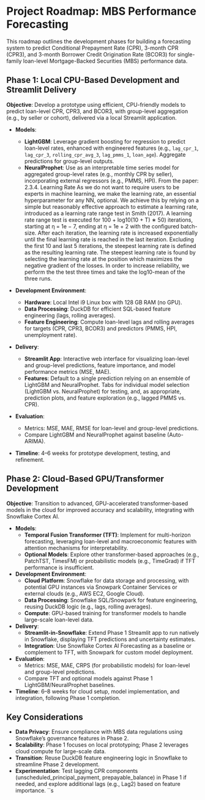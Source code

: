 # Project Roadmap: MBS Performance Forecasting

This roadmap outlines the development phases for building a forecasting system to predict Conditional Prepayment Rate (CPR), 3-month CPR (CPR3), and 3-month Borrower Credit Origination Rate (BCOR3) for single-family loan-level Mortgage-Backed Securities (MBS) performance data.

## Phase 1: Local CPU-Based Development and Streamlit Delivery
**Objective**: Develop a prototype using efficient, CPU-friendly models to predict loan-level CPR, CPR3, and BCOR3, with group-level aggregation (e.g., by seller or cohort), delivered via a local Streamlit application.

- **Models**:
  - **LightGBM**: Leverage gradient boosting for regression to predict loan-level rates, enhanced with engineered features (e.g., `lag_cpr_1`, `lag_cpr_3`, `rolling_cpr_avg_3`, `lag_pmms_1`, `loan_age`). Aggregate predictions for group-level outputs.
  - **NeuralProphet**: Use as an interpretable time series model for aggregated group-level rates (e.g., monthly CPR by seller), incorporating external regressors (e.g., PMMS, HPI).
  From the paper:
  2.3.4. Learning Rate
    As we do not want to require users to be experts in machine learning, we make the learning
    rate, an essential hyperparameter for any NN, optional. We achieve this by relying on a simple 
    but reasonably effective approach to estimate a learning rate, introduced as a learning rate range
    test in Smith (2017).
    A learning rate range test is executed for 100 + log10(10 + T) ∗ 50) iterations, starting at
    η = 1e − 7, ending at η = 1e + 2 with the configured batch-size. After each iteration, the learning
    rate is increased exponentially until the final learning rate is reached in the last iteration. Excluding
    the first 10 and last 5 iterations, the steepest learning rate is defined as the resulting learning rate.
    The steepest learning rate is found by selecting the learning rate at the position which maximizes
    the negative gradient of the losses.
    In order to increase reliability, we perform the the test three times and take the log10-mean of
    the three runs.

- **Development Environment**:
  - **Hardware**: Local Intel i9 Linux box with 128 GB RAM (no GPU).
  - **Data Processing**: DuckDB for efficient SQL-based feature engineering (lags, rolling averages).
  - **Feature Engineering**: Compute loan-level lags and rolling averages for targets (CPR, CPR3, BCOR3) and predictors (PMMS, HPI, unemployment rate).
- **Delivery**:
  - **Streamlit App**: Interactive web interface for visualizing loan-level and group-level predictions, feature importance, and model performance metrics (MSE, MAE).
  - **Features**: Default to a single prediction relying on an ensemble of LightGBM and NeuralProphet. Tabs for individual model selection (LightGBM vs. NeuralProphet) for testing, and, as appropriate, prediction plots, and feature exploration (e.g., lagged PMMS vs. CPR).
- **Evaluation**:
  - Metrics: MSE, MAE, RMSE for loan-level and group-level predictions.
  - Compare LightGBM and NeuralProphet against baseline (Auto-ARIMA).
- **Timeline**: 4–6 weeks for prototype development, testing, and refinement.

## Phase 2: Cloud-Based GPU/Transformer Development
**Objective**: Transition to advanced, GPU-accelerated transformer-based models in the cloud for improved accuracy and scalability, integrating with Snowflake Cortex AI.

- **Models**:
  - **Temporal Fusion Transformer (TFT)**: Implement for multi-horizon forecasting, leveraging loan-level and macroeconomic features with attention mechanisms for interpretability.
  - **Optional Models**: Explore other transformer-based approaches (e.g., PatchTST, TimesFM) or probabilistic models (e.g., TimeGrad) if TFT performance is insufficient.
- **Development Environment**:
  - **Cloud Platform**: Snowflake for data storage and processing, with potential GPU instances via Snowpark Container Services or external clouds (e.g., AWS EC2, Google Cloud).
  - **Data Processing**: Snowflake SQL/Snowpark for feature engineering, reusing DuckDB logic (e.g., lags, rolling averages).
  - **Compute**: GPU-based training for transformer models to handle large-scale loan-level data.
- **Delivery**:
  - **Streamlit-in-Snowflake**: Extend Phase 1 Streamlit app to run natively in Snowflake, displaying TFT predictions and uncertainty estimates.
  - **Integration**: Use Snowflake Cortex AI Forecasting as a baseline or complement to TFT, with Snowpark for custom model deployment.
- **Evaluation**:
  - Metrics: MSE, MAE, CRPS (for probabilistic models) for loan-level and group-level predictions.
  - Compare TFT and optional models against Phase 1 LightGBM/NeuralProphet baselines.
- **Timeline**: 6–8 weeks for cloud setup, model implementation, and integration, following Phase 1 completion.

## Key Considerations
- **Data Privacy**: Ensure compliance with MBS data regulations using Snowflake’s governance features in Phase 2.
- **Scalability**: Phase 1 focuses on local prototyping; Phase 2 leverages cloud compute for large-scale data.
- **Transition**: Reuse DuckDB feature engineering logic in Snowflake to streamline Phase 2 development.
- **Experimentation**: Test lagging CPR components (unscheduled_principal_payment, prepayable_balance) in Phase 1 if needed, and explore additional lags (e.g., Lag2) based on feature importance.
``s